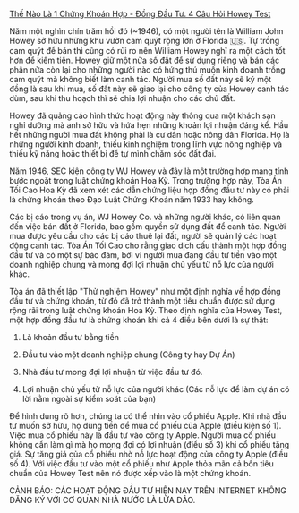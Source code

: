 
[Thế Nào Là 1 Chứng Khoán Hợp - Đồng Đầu Tư. 4 Câu Hỏi Howey Test](https://www.youtube.com/watch?v=DddjlOpg44c)

Năm một nghìn chín trăm hồi đó (~1946), có một người tên là William John Howey sở hữu những khu vườn cam quýt rộng lớn ở Florida 🇺🇸. Tự trồng cam quýt để bán thì cũng có rủi ro nên William Howey nghĩ ra một cách tốt hơn để kiếm tiền. Howey giữ một nửa số đất để sử dụng riêng và bán các phân nửa còn lại cho những người nào có hứng thú muốn kinh doanh trồng cam quýt mà không biết làm canh tác. Người mua số đất này sẽ ký một đồng là sau khi mua, số đất này sẽ giao lại cho công ty của Howey canh tác dùm, sau khi thu hoạch thì sẽ chia lợi nhuận cho các chủ đất.

Howey đã quảng cáo hình thức hoạt động này thông qua một khách sạn nghỉ dưỡng mà anh sở hữu và hứa hẹn những khoản lợi nhuận đáng kể. Hầu hết những người mua đất không phải là cư dân hoặc nông dân Florida. Họ là những người kinh doanh, thiếu kinh nghiệm trong lĩnh vực nông nghiệp và thiếu kỹ năng hoặc thiết bị để tự mình chăm sóc đất đai.

Năm 1946, SEC kiện công ty WJ Howey và đây là một trường hợp mang tính bước ngoặt trong luật chứng khoán Hoa Kỳ. Trong trường hợp này, Tòa Án Tối Cao Hoa Kỳ đã xem xét các dẫn chứng liệu hợp đồng đầu tư này có phải là chứng khoán theo Đạo Luật Chứng Khoán năm 1933 hay không.

Các bị cáo trong vụ án, WJ Howey Co. và những người khác, có liên quan đến việc bán đất ở Florida, bao gồm quyền sử dụng đất để canh tác. Người mua được yêu cầu cho các bị cáo thuê lại đất, người sẽ quản lý các hoạt động canh tác. Tòa Án Tối Cao cho rằng giao dịch cấu thành một hợp đồng đầu tư và có một sự bảo đảm, bởi vì người mua đang đầu tư tiền vào một doanh nghiệp chung và mong đợi lợi nhuận chủ yếu từ nỗ lực của người khác.

Tòa án đã thiết lập "Thử nghiệm Howey" như một định nghĩa về hợp đồng đầu tư và chứng khoán, từ đó đã trở thành một tiêu chuẩn được sử dụng rộng rãi trong luật chứng khoán Hoa Kỳ. Theo định nghĩa của Howey Test, một hợp đồng đầu tư là chứng khoán khi cả 4 điều bên dưới là sự thật:

1. Là khoản đầu tư bằng tiền

2. Đầu tư vào một doanh nghiệp chung (Công ty hay Dự Án)

3. Nhà đầu tư mong đợi lợi nhuận từ việc đầu tư đó.

4. Lợi nhuận chủ yếu từ nỗ lực của người khác (Các nỗ lực để làm dự án có lời nằm ngoài sự kiểm soát của bạn)

Để hình dung rõ hơn, chúng ta có thể nhìn vào cổ phiếu Apple. Khi nhà đầu tư muốn sở hữu, họ dùng tiền để mua cổ phiếu của Apple (điều kiện số 1). Việc mua cổ phiếu này là đầu tư vào công ty Apple. Người mua cổ phiếu không cần làm gì mà họ mong đợi có lợi nhuận (điều số 3) khi cổ phiếu tăng giá. Sự tăng giá của cổ phiếu nhờ nỗ lực hoạt động của công ty Apple (điều số 4). Với việc đầu tư vào một cổ phiếu như Apple thỏa mãn cả bốn tiêu chuẩn của Howey Test nên nó được xếp vào là một chứng khoán.

CẢNH BÁO: CÁC HOẠT ĐỘNG ĐẦU TƯ HIỆN NAY TRÊN INTERNET KHÔNG ĐĂNG KÝ VỚI CƠ QUAN NHÀ NƯỚC LÀ LỪA ĐẢO.